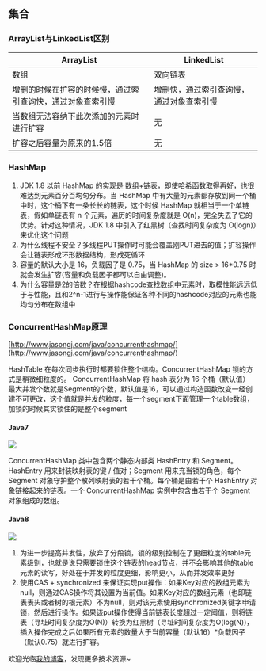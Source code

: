 ## 集合
### ArrayList与LinkedList区别

|ArrayList|LinkedList|
|--------|--------|
|数组|双向链表|
|增删的时候在扩容的时候慢，通过索引查询快，通过对象查索引慢|增删快，通过索引查询慢，通过对象查索引慢|
|当数组无法容纳下此次添加的元素时进行扩容|无|
|扩容之后容量为原来的1.5倍|无|

### HashMap
1. JDK 1.8 以前 HashMap 的实现是 数组+链表，即使哈希函数取得再好，也很难达到元素百分百均匀分布。当 HashMap 中有大量的元素都存放到同一个桶中时，这个桶下有一条长长的链表，这个时候 HashMap 就相当于一个单链表，假如单链表有 n 个元素，遍历的时间复杂度就是 O(n)，完全失去了它的优势。针对这种情况，JDK 1.8 中引入了红黑树（查找时间复杂度为 O(logn)）来优化这个问题
2. 为什么线程不安全？多线程PUT操作时可能会覆盖刚PUT进去的值；扩容操作会让链表形成环形数据结构，形成死循环
3. 容量的默认大小是 16，负载因子是 0.75，当 HashMap 的 size > 16*0.75 时就会发生扩容(容量和负载因子都可以自由调整)。
4. 为什么容量是2的倍数？在根据hashcode查找数组中元素时，取模性能远远低于与性能，且和2^n-1进行与操作能保证各种不同的hashcode对应的元素也能均匀分布在数组中

### ConcurrentHashMap原理
[http://www.jasongj.com/java/concurrenthashmap/](http://www.jasongj.com/java/concurrenthashmap/)

HashTable 在每次同步执行时都要锁住整个结构。ConcurrentHashMap 锁的方式是稍微细粒度的。 ConcurrentHashMap 将 hash 表分为 16 个桶（默认值）  
最大并发个数就是Segment的个数，默认值是16，可以通过构造函数改变一经创建不可更改，这个值就是并发的粒度，每一个segment下面管理一个table数组，加锁的时候其实锁住的是整个segment
#### Java7
![](/images/j3.jpg)

ConcurrentHashMap 类中包含两个静态内部类 HashEntry 和 Segment。HashEntry 用来封装映射表的键 / 值对；Segment 用来充当锁的角色，每个 Segment 对象守护整个散列映射表的若干个桶。每个桶是由若干个 HashEntry 对象链接起来的链表。一个 ConcurrentHashMap 实例中包含由若干个 Segment 对象组成的数组。

#### Java8
![](/images/j4.jpg)

1. 为进一步提高并发性，放弃了分段锁，锁的级别控制在了更细粒度的table元素级别，也就是说只需要锁住这个链表的head节点，并不会影响其他的table元素的读写，好处在于并发的粒度更细，影响更小，从而并发效率更好
2. 使用CAS + synchronized 来保证实现put操作：如果Key对应的数组元素为null，则通过CAS操作将其设置为当前值。如果Key对应的数组元素（也即链表表头或者树的根元素）不为null，则对该元素使用synchronized关键字申请锁，然后进行操作。如果该put操作使得当前链表长度超过一定阈值，则将链表（寻址时间复杂度为O(N)）转换为红黑树（寻址时间复杂度为O(log(N))，插入操作完成之后如果所有元素的数量大于当前容量（默认16）*负载因子（默认0.75）就进行扩容。
  

欢迎光临[我的博客](http://www.wangtianyi.top/?utm_source=github&utm_medium=github)，发现更多技术资源~
